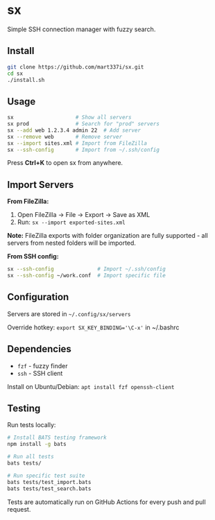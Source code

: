# sx

Simple SSH connection manager with fuzzy search.

## Install

```bash
git clone https://github.com/mart337i/sx.git
cd sx
./install.sh
```

## Usage

```bash
sx                    # Show all servers
sx prod               # Search for "prod" servers
sx --add web 1.2.3.4 admin 22  # Add server
sx --remove web       # Remove server
sx --import sites.xml # Import from FileZilla
sx --ssh-config       # Import from ~/.ssh/config
```

Press **Ctrl+K** to open sx from anywhere.

## Import Servers

**From FileZilla:**
1. Open FileZilla → File → Export → Save as XML
2. Run: `sx --import exported-sites.xml`

**Note:** FileZilla exports with folder organization are fully supported - all servers from nested folders will be imported.

**From SSH config:**
```bash
sx --ssh-config              # Import ~/.ssh/config
sx --ssh-config ~/work.conf  # Import specific file
```

## Configuration

Servers are stored in `~/.config/sx/servers`

Override hotkey: `export SX_KEY_BINDING='\C-x'` in ~/.bashrc

## Dependencies

- `fzf` - fuzzy finder
- `ssh` - SSH client

Install on Ubuntu/Debian: `apt install fzf openssh-client`

## Testing

Run tests locally:
```bash
# Install BATS testing framework
npm install -g bats

# Run all tests
bats tests/

# Run specific test suite
bats tests/test_import.bats
bats tests/test_search.bats
```

Tests are automatically run on GitHub Actions for every push and pull request.
